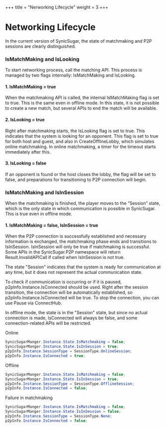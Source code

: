 +++
title = "Nerworking Lifecycle"
weight = 3
+++
# Networking Lifecycle
In the current version of SynicSugar, the state of matchmaking and P2P sessions are clearly distinguished.

### IsMatchMaking and IsLooking
To start networking process, call the matching API. This process is managed by two flags internally: IsMatchMaking and IsLooking.

#### 1. IsMatchMaking = true
When the matchmaking API is called, the internal IsMatchMaking flag is set to true. This is the same even in offline mode. In this state, it is not possible to create a new match, but several APIs to end the match will be available.

#### 2. IsLooking = true
Right after matchmaking starts, the IsLooking flag is set to true. This indicates that the system is looking for an opponent. This flag is set to true for both host and guest, and also in CreateOfflineLobby, which simulates online matchmaking. In online matchmaking, a timer for the timeout starts immediately after this.

#### 3. IsLooking = false
If an opponent is found or the host closes the lobby, the flag will be set to false, and preparations for transitioning to P2P connection will begin.

### IsMatchMaking and IsInSession
When the matchmaking is finished, the player moves to the “Session” state, which is the only state in which communication is possible in SynicSugar. This is true even in offline mode.

#### 1. IsMatchMaking = false, IsInSession = true
When the P2P connection is successfully established and necessary information is exchanged, the matchmaking phase ends and transitions to IsInSession. IsInSession will only be true if matchmaking is successful. Some APIs in the SynicSugar.P2P namespace will return Result.InvalidAPICall if called when IsInSession is not true.<br>

The state "Session" indicates that the system is ready for communication at any time, but it does not represent the actual communication state. <br>

To check if communication is occurring or if it is paused, p2pInfo.Instance.IsConnected should be used. Right after the session transition, the connection will be automatically established, so p2pInfo.Instance.IsConnected will be true. To stop the connection, you can use Pause via ConnectHub.<br>

In offline mode, the state is in the "Session" state, but since no actual connection is made, IsConnected will always be false, and some connection-related APIs will be restricted.


Online
```cs
SynicSugarManger.Instance.State.IsMatchmaking = false;
SynicSugarManger.Instance.State.IsInSession = true;
p2pInfo.Instance.SessionType = SessionType.OnlineSession;
p2pInfo.Instance.IsConnected = true;
```

Offline
```cs
SynicSugarManger.Instance.State.IsMatchmaking = false;
SynicSugarManger.Instance.State.IsInSession = true;
p2pInfo.Instance.SessionType = SessionType.OfflineSession;
p2pInfo.Instance.IsConnected = false;
```
        
Failure in matchmaking
```cs
SynicSugarManger.Instance.State.IsMatchmaking = false;
SynicSugarManger.Instance.State.IsInSession = false;
p2pInfo.Instance.SessionType = SessionType.None;
p2pInfo.Instance.IsConnected = false;
```